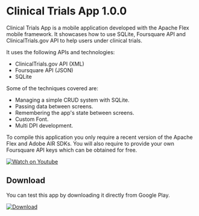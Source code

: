 # Clinical Trials App 1.0.0

Clinical Trials App is a mobile application developed with the Apache Flex mobile framework. It showcases how to use SQLite, Foursquare API and ClinicalTrials.gov API to help users under clinical trials.

It uses the following APIs and technologies:

  - ClinicalTrials.gov API (XML)
  - Foursquare API (JSON)
  - SQLite

Some of the techniques covered are:

  - Managing a simple CRUD system with SQLite.
  - Passing data between screens.
  - Remembering the app's state between screens.
  - Custom Font.
  - Multi DPI development.

To compile this application you only require a recent version of the Apache Flex and Adobe AIR SDKs.
You will also require to provide your own Foursquare API keys which can be obtained for free.

[![Watch on Youtube](http://i.imgur.com/W05Gv61.png)](https://www.youtube.com/watch?v=WvksabBzLK0)

## Download

You can test this app by downloading it directly from Google Play.

[![Download](http://i.imgur.com/He0deVa.png)](https://play.google.com/store/apps/details?id=air.im.phantom.clinical)